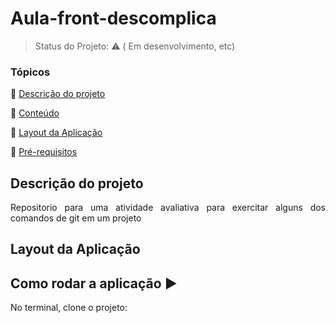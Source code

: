 <h1>Aula-front-descomplica</h1> 


> Status do Projeto:  :warning: ( Em desenvolvimento, etc)

### Tópicos 

:small_blue_diamond: [Descrição do projeto](#descrição-do-projeto)

:small_blue_diamond: [Conteúdo](#conteúdo)

:small_blue_diamond: [Layout da Aplicação](#layout-da-aplicação)

:small_blue_diamond: [Pré-requisitos](#pré-requisitos)



## Descrição do projeto 

<p align="justify">
  Repositorio para uma atividade avaliativa para exercitar alguns dos comandos de git em um projeto
</p>


## Layout da Aplicação 


## Como rodar a aplicação :arrow_forward:

No terminal, clone o projeto: 
